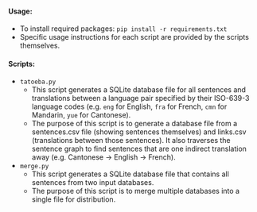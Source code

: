 #### Usage:
- To install required packages: `pip install -r requirements.txt`
- Specific usage instructions for each script are provided by the scripts themselves.

#### Scripts:
- `tatoeba.py`
  - This script generates a SQLite database file for all sentences and translations between a language pair specified by their ISO-639-3 language codes (e.g. `eng` for English, `fra` for French, `cmn` for Mandarin, `yue` for Cantonese).
  - The purpose of this script is to generate a database file from a sentences.csv file (showing sentences themselves) and links.csv (translations between those sentences). It also traverses the sentence graph to find sentences that are one indirect translation away (e.g. Cantonese -> English -> French).
- `merge.py`
  - This script generates a SQLite database file that contains all sentences from two input databases.
  - The purpose of this script is to merge multiple databases into a single file for distribution.

